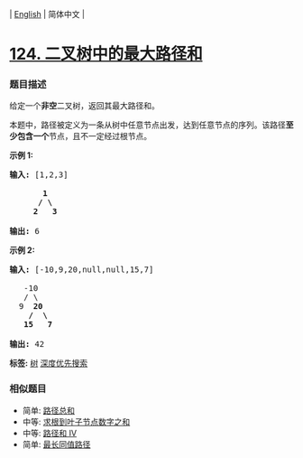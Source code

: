 | [English](README_EN.md) | 简体中文 |

# [124. 二叉树中的最大路径和](https://leetcode-cn.com/problems/binary-tree-maximum-path-sum)
 ### 题目描述
<p>给定一个<strong>非空</strong>二叉树，返回其最大路径和。</p>

<p>本题中，路径被定义为一条从树中任意节点出发，达到任意节点的序列。该路径<strong>至少包含一个</strong>节点，且不一定经过根节点。</p>

<p><strong>示例 1:</strong></p>

<pre><strong>输入:</strong> [1,2,3]

       <strong>1</strong>
      <strong>/ \</strong>
     <strong>2</strong>   <strong>3</strong>

<strong>输出:</strong> 6
</pre>

<p><strong>示例&nbsp;2:</strong></p>

<pre><strong>输入:</strong> [-10,9,20,null,null,15,7]

&nbsp;  -10
&nbsp; &nbsp;/ \
&nbsp; 9 &nbsp;<strong>20</strong>
&nbsp; &nbsp; <strong>/ &nbsp;\</strong>
&nbsp; &nbsp;<strong>15 &nbsp; 7</strong>

<strong>输出:</strong> 42</pre>

**标签:**  [树](https://leetcode-cn.com/tag/tree) [深度优先搜索](https://leetcode-cn.com/tag/depth-first-search) 
 ### 相似题目
- 简单:	[路径总和](https://leetcode-cn.com/problems/path-sum) 
- 中等:	[求根到叶子节点数字之和](https://leetcode-cn.com/problems/sum-root-to-leaf-numbers) 
- 中等:	[路径和 IV](https://leetcode-cn.com/problems/path-sum-iv) 
- 简单:	[最长同值路径](https://leetcode-cn.com/problems/longest-univalue-path) 
